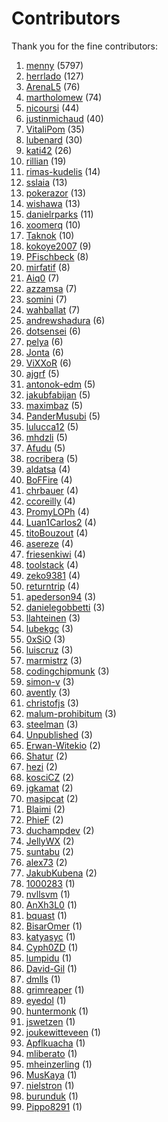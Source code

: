 # Contributors

Thank you for the fine contributors:

1. [menny](https://github.com/menny) (5797)
1. [herrlado](https://github.com/herrlado) (127)
1. [ArenaL5](https://github.com/ArenaL5) (76)
1. [martholomew](https://github.com/martholomew) (74)
1. [nicoursi](https://github.com/nicoursi) (44)
1. [justinmichaud](https://github.com/justinmichaud) (40)
1. [VitaliPom](https://github.com/VitaliPom) (35)
1. [lubenard](https://github.com/lubenard) (30)
1. [kati42](https://github.com/kati42) (26)
1. [rillian](https://github.com/rillian) (19)
1. [rimas-kudelis](https://github.com/rimas-kudelis) (14)
1. [sslaia](https://github.com/sslaia) (13)
1. [pokerazor](https://github.com/pokerazor) (13)
1. [wishawa](https://github.com/wishawa) (13)
1. [danielrparks](https://github.com/danielrparks) (11)
1. [xoomerq](https://github.com/xoomerq) (10)
1. [Taknok](https://github.com/Taknok) (10)
1. [kokoye2007](https://github.com/kokoye2007) (9)
1. [PFischbeck](https://github.com/PFischbeck) (8)
1. [mirfatif](https://github.com/mirfatif) (8)
1. [Aiq0](https://github.com/Aiq0) (7)
1. [azzamsa](https://github.com/azzamsa) (7)
1. [somini](https://github.com/somini) (7)
1. [wahballat](https://github.com/wahballat) (7)
1. [andrewshadura](https://github.com/andrewshadura) (6)
1. [dotsensei](https://github.com/dotsensei) (6)
1. [pelya](https://github.com/pelya) (6)
1. [Jonta](https://github.com/Jonta) (6)
1. [ViXXoR](https://github.com/ViXXoR) (6)
1. [ajgrf](https://github.com/ajgrf) (5)
1. [antonok-edm](https://github.com/antonok-edm) (5)
1. [jakubfabijan](https://github.com/jakubfabijan) (5)
1. [maximbaz](https://github.com/maximbaz) (5)
1. [PanderMusubi](https://github.com/PanderMusubi) (5)
1. [lulucca12](https://github.com/lulucca12) (5)
1. [mhdzli](https://github.com/mhdzli) (5)
1. [Afudu](https://github.com/Afudu) (5)
1. [rocribera](https://github.com/rocribera) (5)
1. [aldatsa](https://github.com/aldatsa) (4)
1. [BoFFire](https://github.com/BoFFire) (4)
1. [chrbauer](https://github.com/chrbauer) (4)
1. [ccoreilly](https://github.com/ccoreilly) (4)
1. [PromyLOPh](https://github.com/PromyLOPh) (4)
1. [Luan1Carlos2](https://github.com/Luan1Carlos2) (4)
1. [titoBouzout](https://github.com/titoBouzout) (4)
1. [asereze](https://github.com/asereze) (4)
1. [friesenkiwi](https://github.com/friesenkiwi) (4)
1. [toolstack](https://github.com/toolstack) (4)
1. [zeko9381](https://github.com/zeko9381) (4)
1. [returntrip](https://github.com/returntrip) (4)
1. [apederson94](https://github.com/apederson94) (3)
1. [danielegobbetti](https://github.com/danielegobbetti) (3)
1. [llahteinen](https://github.com/llahteinen) (3)
1. [lubekgc](https://github.com/lubekgc) (3)
1. [0xSiO](https://github.com/0xSiO) (3)
1. [luiscruz](https://github.com/luiscruz) (3)
1. [marmistrz](https://github.com/marmistrz) (3)
1. [codingchipmunk](https://github.com/codingchipmunk) (3)
1. [simon-v](https://github.com/simon-v) (3)
1. [avently](https://github.com/avently) (3)
1. [christofjs](https://github.com/christofjs) (3)
1. [malum-prohibitum](https://github.com/malum-prohibitum) (3)
1. [steelman](https://github.com/steelman) (3)
1. [Unpublished](https://github.com/Unpublished) (3)
1. [Erwan-Witekio](https://github.com/Erwan-Witekio) (2)
1. [Shatur](https://github.com/Shatur) (2)
1. [hezi](https://github.com/hezi) (2)
1. [kosciCZ](https://github.com/kosciCZ) (2)
1. [jgkamat](https://github.com/jgkamat) (2)
1. [masipcat](https://github.com/masipcat) (2)
1. [Blaimi](https://github.com/Blaimi) (2)
1. [PhieF](https://github.com/PhieF) (2)
1. [duchampdev](https://github.com/duchampdev) (2)
1. [JellyWX](https://github.com/JellyWX) (2)
1. [suntabu](https://github.com/suntabu) (2)
1. [alex73](https://github.com/alex73) (2)
1. [JakubKubena](https://github.com/JakubKubena) (2)
1. [1000283](https://github.com/1000283) (1)
1. [nvllsvm](https://github.com/nvllsvm) (1)
1. [AnXh3L0](https://github.com/AnXh3L0) (1)
1. [bquast](https://github.com/bquast) (1)
1. [BisarOmer](https://github.com/BisarOmer) (1)
1. [katyasyc](https://github.com/katyasyc) (1)
1. [Cyph0ZD](https://github.com/Cyph0ZD) (1)
1. [lumpidu](https://github.com/lumpidu) (1)
1. [David-Gil](https://github.com/David-Gil) (1)
1. [dmlls](https://github.com/dmlls) (1)
1. [grimreaper](https://github.com/grimreaper) (1)
1. [eyedol](https://github.com/eyedol) (1)
1. [huntermonk](https://github.com/huntermonk) (1)
1. [jswetzen](https://github.com/jswetzen) (1)
1. [joukewitteveen](https://github.com/joukewitteveen) (1)
1. [Apflkuacha](https://github.com/Apflkuacha) (1)
1. [mliberato](https://github.com/mliberato) (1)
1. [mheinzerling](https://github.com/mheinzerling) (1)
1. [MusKaya](https://github.com/MusKaya) (1)
1. [nielstron](https://github.com/nielstron) (1)
1. [burunduk](https://github.com/burunduk) (1)
1. [Pippo8291](https://github.com/Pippo8291) (1)
